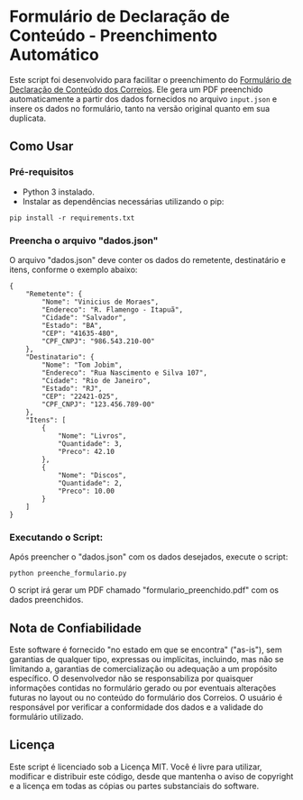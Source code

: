 # Formulário de Declaração de Conteúdo - Preenchimento Automático # 

Este script foi desenvolvido para facilitar o preenchimento do [Formulário de Declaração de Conteúdo dos Correios](https://www.correios.com.br/enviar/encomendas/arquivo/nacional/formulario-declaracao-de-conteudo-a5). Ele gera um PDF preenchido automaticamente a partir dos dados fornecidos no arquivo `input.json` e insere os dados no formulário, tanto na versão original quanto em sua duplicata.

## Como Usar ##

### Pré-requisitos ###

- Python 3 instalado.
- Instalar as dependências necessárias utilizando o pip:

```
pip install -r requirements.txt
```

### Preencha o arquivo "dados.json" ###

O arquivo "dados.json" deve conter os dados do remetente, destinatário e itens,
conforme o exemplo abaixo:

```
{
	"Remetente": {
		"Nome": "Vinicius de Moraes",
		"Endereco": "R. Flamengo - Itapuã",
		"Cidade": "Salvador",
		"Estado": "BA",
		"CEP": "41635-480",
		"CPF_CNPJ": "986.543.210-00"
	},
	"Destinatario": {
		"Nome": "Tom Jobim",
		"Endereco": "Rua Nascimento e Silva 107",
		"Cidade": "Rio de Janeiro",
		"Estado": "RJ",
		"CEP": "22421-025",
		"CPF_CNPJ": "123.456.789-00"
	},
	"Itens": [
		{
			"Nome": "Livros",
			"Quantidade": 3,
			"Preco": 42.10
		},
		{
			"Nome": "Discos",
			"Quantidade": 2,
			"Preco": 10.00
		}
	]
}
```

### Executando o Script: ###

Após preencher o "dados.json" com os dados desejados, execute o script:

```
python preenche_formulario.py
```

O script irá gerar um PDF chamado "formulario_preenchido.pdf" com os dados preenchidos.

## Nota de Confiabilidade ##

Este software é fornecido "no estado em que se encontra" ("as-is"), sem garantias de qualquer tipo, expressas ou implícitas, incluindo, mas não se limitando a, garantias de comercialização ou adequação a um propósito específico. O desenvolvedor não se responsabiliza por quaisquer informações contidas no formulário gerado ou por eventuais alterações futuras no layout ou no conteúdo do formulário dos Correios. O usuário é responsável por verificar a conformidade dos dados e a validade do formulário utilizado.

## Licença ##

Este script é licenciado sob a Licença MIT. Você é livre para utilizar, modificar e distribuir este código, desde que mantenha o aviso de copyright e a licença em todas as cópias ou partes substanciais do software.